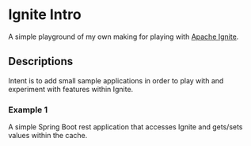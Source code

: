 # Ignite Intro

A simple playground of my own making for playing with
[Apache Ignite](https://ignite.apache.org).

## Descriptions

Intent is to add small sample applications in order to play with
and experiment with features within Ignite.

### Example 1

A simple Spring Boot rest application that accesses Ignite
and gets/sets values within the cache.
